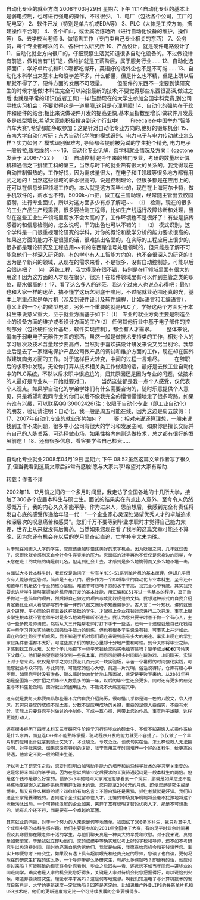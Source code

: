 自动化专业的就业方向
2008年03月29日 星期六 下午 11:14自动化专业的基本上是弱电控制，也可进行强电的操作，不过很少。
1、电厂（包括各个公司，工厂的配电室）
2、软件开发（特别是单片机或EDA等）
3、PLC（大体是工控方向，搭建操作平台等）
4、各个矿山，或金属冶炼场所（进行自动化设备的维护，操作等）
5、去学校当老师
6、做销售工作（专门卖自己专业相关的东西）
7、公务员，每个专业都可以的
8、各种什么研究所
10、产品设计，就是硬件电路设计了
11、自动化就业方向很广的，仔细观察生活就知道很多自动化设备的。不过做设计有前途，做销售有“钱”途，做维护就是工薪阶层，属于服务行业......
12、自动化选择面广，学好单片机和PLC哪都吃得开，英语好的话外企也不是不可能......
13、自动化本科学出来基本上和没学差不多，什么都懂，但是什么也不精，但是上研以后那就不得了了，硬件方面的发展不可限量。
　　但硬件的东西不一定要到读研究生的时候才能做!本科生完全可以染指最新的技术;不要觉得那些东西很高深,做过之后;也就是平常的知识(或者工具)一样!鼓励现在的大学生参加全国学科竞赛,到公司寻找实习机会；不要觉得这是一道屏障,这只是心理屏障!
14、自动化的强势在于软件和硬件的结合;相比来说做硬件开发的提高更快,基本呈指数型增长!做软件开发最多是线型增长,希望大家能积极投身到这个行业中!
　　Freecale在中国举办"智能汽车大赛",希望都能争取参加；这是针对自动化专业方向的,绝好的锻炼机会!
15、东南大学自动化考研：东大自动化学院的模式识别、电力电子与电力传动就业怎么样？实力如何？
模式识别很难考, 导师都会提前被免试的学生抢个精光,    电力电子一般般拉,很枯燥的~~~
16、自动化专业见解，各学科就业情况及方向：（qzctone 发表于 2006-7-22 ）
　⑴　自动控制 是今年来的热门专业，考研的数量居计算机和通信之下排里工科的第三，当然与时下的就业热有很大的关系的。我觉得现在自动控制很热的，工作好找，因为需求量很大，在电子和IT领域等很多地方都有用武之地的！当然这些领域的薪水很高的。说是控制理论，但很多都是在应用上的。还可以在信息处理领域工作的。本人就是这方面毕业的，现在在上海阿尔卡特，做手机软件的，薪水也不错，5000k+/m把，做工程主管助理，经常随主管出去校园招聘，进行专业面试，所以对这方面多少有点了解吧~~
　⑵　检测，现在的很多的工业产品生产线需要，很多要检测工程师，比如生产线运行故障诊断和处理，当然在这些工业生产领域里薪水不会太高的了，工作环境也不是很好了！有些是搞传感器的和信息检测的，怎么说呢，干的出色也可以不错的！
　⑶　模式识别，这个学科是一门很重视理论研究的学科，对你的概论和数学分析的能力要求很高的，如果这方面的能力不是很强的话，很难搞出名堂的，在实际的工程应用上很少的，很多都是理论研究及工程应用~~有的东西是信号处理领域的，但只能是了解不可能象他们一样深入研究的，有的学小有人工智能方向的，也不会很深入的研究的！因为是个新兴的领域，从现在的需求来看，不是很多，没有自动控制热，可能以后会很热把？
　⑷　系统工程，我觉得现在很不错，特别是在IT领域里面有很大的用途！因为这方面的人才现在很少，很热！在软件领域里有可以作到主管之类的职位，薪水很高的！
17、看了这么多人的迷茫，我这个过来人也说点心得吧：最初也和大家一样的迷茫，搞不懂学这玩艺到底干嘛用，不过呢就业范围还真的光，基本上呢重点就是单片机（涉及到硬件设计及软件编程，比如c语言和汇编语言），意义上的一个小的微型电脑，另外一个重要的就是PLC了，学好这两个方面对于本科生来说意义重大，至于就业方面基于如下：
⑴　专业的就业方向主要是制造企业的设备方面的维护或者设计方面的工作
⑵　任何其他行业中基于电子部件的控制部分（包括硬件设计基础，软件实现控制），都会有人才需求。
　　整体来说，偏向于弱电电子元器件方面的东西，虽然一般是做技术支持类的工作，相对个人的学习层次及技术含量起步要高点，当然对于喜欢搞设计研发来说又另当别论。我毕业后是去了一家继电保护产品公司做产品的调试和维护方面的工作，现在却在国外做建筑商务方面的工作。对于这样巨大转变，中间的过程一言难尽。
　　在辞职后的求职中发现，无论你打算从技术相关类工作做起的话，最好是去做工业自动化中的PLC系统，不然以后求职中很尴尬的，归其原因还是因为专业的问题，做技术的人最好是专业从一开始就要对口。
　　当然这些都是我一点个人感受，仅代表个人观点。如果学自动化的学弟学妹们有什么需要咨询的，随时乐意提供个人意见，只是希望和我同专业的你们以后不像我完全的懵懵懂懂地走了很多弯路。如果有谁有兴趣，可以联系QQ:39002426(注：仅限于自动化专业（即工业自动化）的朋友，验证请注明：自动化，我一般是周五可能在线，因为这边是周五放假：）
17、2007年自动化专业的就业形势如何？
　　答：相对来说还算理想，一般来说找到工作不成问题，很多中小公司有很大的学习和发展空间，如果你是擅长交际并有自己的人脉关系，可选择做市场，如果性格内向则选做技术，总之都有很好的发展前途！
18、还有很多信息，看客要学会自己检索.....
 
******************************************************

自动化专业就业2008年04月19日 星期六 下午 08:52虽然这篇文章作者写了很久了,但当我看到这篇文章后非常有感触!愿与大家共享!希望对大家有帮助.

转载：作者不详

2002年11、12月份之间的一个多月时间里，我走访了全国各地的十几所大学，接触了300多个应届本科生与硕士生。面试的结果实在有点出人意外，至今令人仍然感慨万千，我的内心久久不能平静。作为过来人，思前想后，我感到完全有责任将发自心底的感受传递给年轻一代：“一个企业家心灵深处渴望优秀人才的卓越追求和深层次的叹息痛苦和感受”。您们千万不要等到毕业求职时才觉得自己能力太差，世界上从来就没有后悔药。当然如果您现在看了我写的这篇文章可能还不算晚，因为您还有机会在以后的岁月里奋起直追，亡羊补牢尤未为晚。  

    对于现在刚进入大学的学生，您应该更加珍惜这美好的求学机会。因为眨眼之间，几年就过去了，您很快就会感到来自全社会生存竞争的压力。您面临的对手再也不仅仅是您身边的同学，今天您在班上的成绩的确是前几名，但走到社会上去，才感到是多么地脆弱而又多么地不堪一击。  

    在面试大多数本科生时，我仅仅是询问了一些有关MCS-51系列单片机的基本原理，但却几乎很少有人能够完全答对，简直是五花八门。很多作为一个即将毕业的自动化专业本科生，至今还不知道单片机是这个专业的核心基础。难道不可悲吗？您的水平不高，我完全心中有底。其实我只要求这些学生能够掌握单片机应用开发的基本技能，用汇编和C51写过一些基本的程序，真正动手做过一些简单的项目，然后将自己做过的项目写成比较规范的文档。我想这种形式的自我介绍肯定要比让别人看您那写的千遍一律的八股文简历不知要强多少。古人言：一叶知秋。讲的就是这个道理。平心而论只有具备这样基础的学生，才配得上企业花钱对您进行二次开发。事实上很多学生根本就不管老师平时是多么地劝导都听不进去。我认为您只要平时善于做一个有心人，主动一些多找老师请教，然后从大三开始帮老师打打下手干一些活，还有一个途径就是自己花钱购买一些学习开发实验板以加强动手能力的训练。但也有很多学生说没有钱，可事实上并非如此。现在的学生购买手机成风，我不知道手机对您们现在来说到底有多大的用途。事实上现在的学生家庭条件普遍都不太好，可这些孩子们的攀比心里却十分地严重和可怕。到今天即将毕业之际，才感到找工作太难，父母个子儿地攒下一些辛苦钱给您购买电脑容易吗？望子成龙�D�D可怜天下父母心。他们是希望您能够学到一些真本事，而您可能很多时间都在玩游戏、上网聊天。实际上对于您来说，仅仅是举手之劳只要花几百元买一块实验板，辛苦一个暑假的时间强化实践，可能您就会与众不同。与此同时，可能您的信心大增，前途一片光明。俗话说得好，仓库有粮心中不慌。如果您平时没有准备，那么临时匆匆忙忙地上阵面试，肯定是要败下来的。从2003年开始是全国第一次扩招之后毕业人数最多的第一年，以后的毕业生还会更多，同时还有更多的研究生与本科生抢饭碗。面对就业的困境压力，不能说不大痛苦在其中。  

    还有就是我每天都要面临那些看不完的自我介绍简历，很可惜几乎都是清一色的八股文，令人讨厌。其实只要您的成绩不是太差，分数不是应聘成功的关键，重要的是做人要踏实，不要有水分。实际上只要将您平时做过的小制作，写成一篇心得，再带上您的作品，事实胜于雄辩，这样更能打动人。  

    还有很多经历了四年本科又三年研究生阶段学习行将毕业的硕士生，不仅不知道嵌入式操作系统是什么东西，而且连C++都不能熟练掌握，驱动程序开发的能力就更不容提了。仅仅做了一个单片机的应用设计就拿到硕士文凭了，术业缺乏，专攻泛泛。谈说句实在话，怎么样也教人无法接受啊。对于我来说，如果您没有特别的才能，我宁愿用三年时间培养一个好的本科生，给更高的待遇，他肯定不比一般的硕士生差。  

    所以考上了研究生之后，您要时刻明白加强动手能力的培养和前沿科学技术的学习至关重要的。这是您将来面试的杀手涧，因为在您以后毕业之后要求的工资待遇起码是一般本科生的两倍。但是这个钱不是那么好拿的。顶多3-5年的时间大家肯定能够看到一个现实，那就是如果您还不能熟练地掌握嵌入式操作系统应用开发技术的话，您只能拿2000元的月薪。即便您是研究生或是博士，那又有什么稀奇的呢？邓伯伯有句名言：不管白猫还是黑猫，抓住老鼠就是好猫。我们知道企业家是要赚钱的，否则这个企业就留不住人才，无情的市场竞争机制将会毫不犹豫地将这个老板淘汰出局。一个可持续发展的企业如果，离开了富有聪明才智的优秀人才，那是不可想象的。光有几个还不行，而是要有一个卓越的军团。  

    其实就业的问题，对于一个努力的人来说是何等地简单。我面试了300多本科生，我只对其中几个成绩中等的本科生感兴趣。他们主要是参加过2001年全国电子大赛，有的是平时业余时间暑假及其寒假都在跟老师干活的学生。与他们聊天真是一种莫大的享受和欣慰。对于我来说，真的是如获至宝。于是我就立即劝他们，您的成绩中等确实难以考上好的学校和导师，还不如不考研究生以免浪费时间。同时也充满自信告诉他们，我就是伯乐，我愿意给您机会和花钱培养您。事实上即便您考上研究生，如果没有遇上具有超前眼光和经费充足的导师，您读了也白读，更何况现在的研究生扩招的这么多，一个导师带那么多研究生，有那么多课题吗？即便有的话，他应付得过来吗？可能残酷的现实将会让您看到，毕业之后回头一看，还远远不如当年同您一道毕业的同班同学。确实也是人家的机会比您好得多，关键是人家对待机会比您把握得好，可以说恰到火候。难道非要读研究生，理论水平才高吗？这是何等地荒谬。啊我们知道电子与计算机技术的发展日新月异，大学的更新速度一定就快吗？回答是否定的。比如说推广PHILIPS的最新单片机和USB技术吧，他们的更新速度肯定比一个可持续发展的企业要慢得多。
 

 
  
